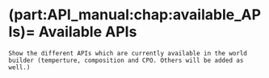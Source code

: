 (part:API_manual:chap:available_APIs)=
Available APIs
==============

```{todo}
Show the different APIs which are currently available in the world builder (temperture, composition and CPO. Others will be added as well.)
```